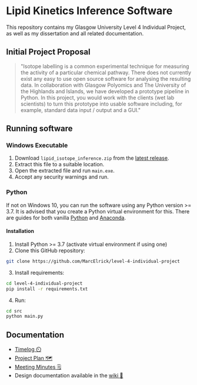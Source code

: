 # Lipid Kinetics Inference Software

This repository contains my Glasgow University Level 4 Individual Project, as well as my dissertation and all related documentation.

## Initial Project Proposal

> "Isotope labelling is a common experimental technique for measuring the activity of a particular chemical pathway. There does not currently exist any easy to use open source software for analysing the resulting data. In collaboration with Glasgow Polyomics and The University of the Highlands and Islands, we have developed a prototype pipeline in Python. In this project, you would work with the clients (wet lab scientists) to turn this prototype into usable software including, for example, standard data input / output and a GUI."

## Running software

### Windows Executable

1. Download `lipid_isotope_inference.zip` from the [latest release](https://github.com/MarcElrick/level-4-individual-project/releases/latest).
2. Extract this file to a suitable location.
3. Open the extracted file and run `main.exe`.
4. Accept any security warnings and run.

### Python

If not on Windows 10, you can run the software using any Python version >= 3.7. It is advised that you create a Python virtual environment for this. There are guides for both vanilla [Python](https://docs.python.org/3/tutorial/venv.html) and [Anaconda](https://docs.anaconda.com/anaconda/navigator/tutorials/manage-environments/).

#### Installation

1. Install Python >= 3.7 (activate virtual environment if using one)
2. Clone this GitHub repository:

```bash
git clone https://github.com/MarcElrick/level-4-individual-project
```

3. Install requirements:

```bash
cd level-4-individual-project
pip install -r requirements.txt
```

4. Run:

```bash
cd src
python main.py
```

## Documentation

- [Timelog :timer_clock:](https://github.com/MarcElrick/level-4-individual-project/blob/master/timelog.md)
- [Project Plan :world_map:](https://github.com/MarcElrick/level-4-individual-project/blob/master/plan.md)
- [Meeting Minutes :spiral_notepad:](https://github.com/MarcElrick/level-4-individual-project/blob/master/meetingminutes.md)
- Design documentation available in the [wiki :open_book:](https://github.com/MarcElrick/level-4-individual-project/wiki)
